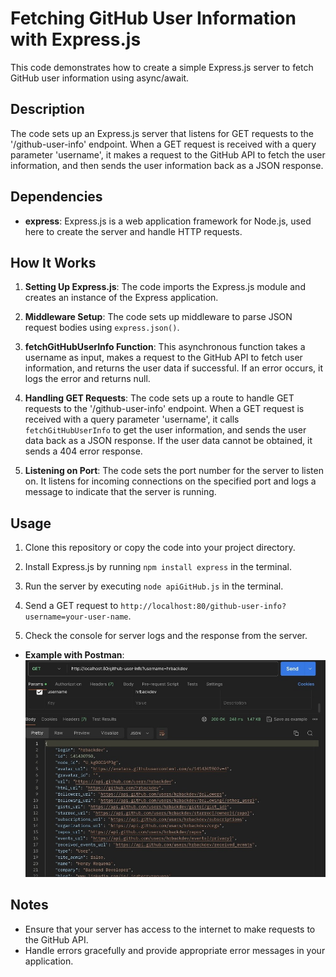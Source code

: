 # Fetching GitHub User Information with Express.js

This code demonstrates how to create a simple Express.js server to fetch GitHub user information using async/await.

## Description

The code sets up an Express.js server that listens for GET requests to the '/github-user-info' endpoint. When a GET request is received with a query parameter 'username', it makes a request to the GitHub API to fetch the user information, and then sends the user information back as a JSON response. 

## Dependencies

- **express**: Express.js is a web application framework for Node.js, used here to create the server and handle HTTP requests.

## How It Works

1. **Setting Up Express.js**: The code imports the Express.js module and creates an instance of the Express application.

2. **Middleware Setup**: The code sets up middleware to parse JSON request bodies using `express.json()`.

3. **fetchGitHubUserInfo Function**: This asynchronous function takes a username as input, makes a request to the GitHub API to fetch user information, and returns the user data if successful. If an error occurs, it logs the error and returns null.

4. **Handling GET Requests**: The code sets up a route to handle GET requests to the '/github-user-info' endpoint. When a GET request is received with a query parameter 'username', it calls `fetchGitHubUserInfo` to get the user information, and sends the user data back as a JSON response. If the user data cannot be obtained, it sends a 404 error response.

5. **Listening on Port**: The code sets the port number for the server to listen on. It listens for incoming connections on the specified port and logs a message to indicate that the server is running.

## Usage

1. Clone this repository or copy the code into your project directory.

2. Install Express.js by running `npm install express` in the terminal.

3. Run the server by executing `node apiGitHub.js` in the terminal.

4. Send a GET request to `http://localhost:80/github-user-info?username=your-user-name`.

5. Check the console for server logs and the response from the server.

- **Example with Postman**:
  ![Postman](postmanExample1.jpeg)

## Notes

- Ensure that your server has access to the internet to make requests to the GitHub API.
- Handle errors gracefully and provide appropriate error messages in your application.
